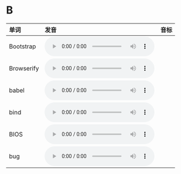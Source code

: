 
# B

| 单词  | 发音 | 音标 |
| :-- | :-- | :-- |
| Bootstrap | <audio :src="$withBase('/audio/Bootstrap.mp3')" controls="controls" controlslist="nodownload"></audio> |  |
| Browserify | <audio :src="$withBase('/audio/Browserify.mp3')" controls="controls" controlslist="nodownload"></audio> |  |
| babel | <audio :src="$withBase('/audio/babel.mp3')" controls="controls" controlslist="nodownload"></audio> |  |
| bind | <audio :src="$withBase('/audio/bind.mp3')" controls="controls" controlslist="nodownload"></audio> |  |
| BIOS | <audio :src="$withBase('/audio/BIOS.mp3')" controls="controls" controlslist="nodownload"></audio> |  |
| bug | <audio :src="$withBase('/audio/bug.mp3')" controls="controls" controlslist="nodownload"></audio> |  |
